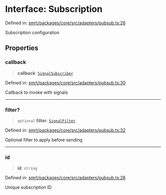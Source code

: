 # Interface: Subscription

Defined in: [smrt/packages/core/src/adapters/pubsub.ts:26](https://github.com/happyvertical/smrt/blob/3e10e04571f8229dee5c87ee2f9b9b06c6c49f12/packages/core/src/adapters/pubsub.ts#L26)

Subscription configuration

## Properties

### callback

> **callback**: [`SignalSubscriber`](../type-aliases/SignalSubscriber.md)

Defined in: [smrt/packages/core/src/adapters/pubsub.ts:30](https://github.com/happyvertical/smrt/blob/3e10e04571f8229dee5c87ee2f9b9b06c6c49f12/packages/core/src/adapters/pubsub.ts#L30)

Callback to invoke with signals

***

### filter?

> `optional` **filter**: [`SignalFilter`](../type-aliases/SignalFilter.md)

Defined in: [smrt/packages/core/src/adapters/pubsub.ts:32](https://github.com/happyvertical/smrt/blob/3e10e04571f8229dee5c87ee2f9b9b06c6c49f12/packages/core/src/adapters/pubsub.ts#L32)

Optional filter to apply before sending

***

### id

> **id**: `string`

Defined in: [smrt/packages/core/src/adapters/pubsub.ts:28](https://github.com/happyvertical/smrt/blob/3e10e04571f8229dee5c87ee2f9b9b06c6c49f12/packages/core/src/adapters/pubsub.ts#L28)

Unique subscription ID
